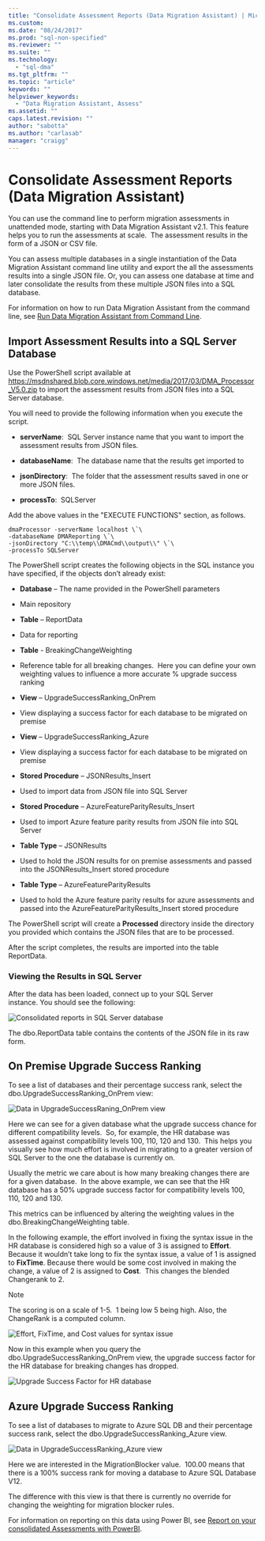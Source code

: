 ```yaml
---
title: "Consolidate Assessment Reports (Data Migration Assistant) | Microsoft Docs"
ms.custom: 
ms.date: "08/24/2017"
ms.prod: "sql-non-specified"
ms.reviewer: ""
ms.suite: ""
ms.technology: 
  - "sql-dma"
ms.tgt_pltfrm: ""
ms.topic: "article"
keywords: ""
helpviewer_keywords: 
  - "Data Migration Assistant, Assess"
ms.assetid: ""
caps.latest.revision: ""
author: "sabotta"
ms.author: "carlasab"
manager: "craigg"
---
```


# Consolidate Assessment Reports (Data Migration Assistant)

You can use the command line to perform migration assessments in unattended mode, starting with Data Migration Assistant v2.1. This feature helps you to run the assessments at scale.  The assessment results in the form of a JSON or CSV file.

You can assess multiple databases in a single instantiation of the Data Migration Assistant command line utility and export the all the assessments results into a single JSON file. Or, you can assess one database at time and later consolidate the results from these multiple JSON files into a SQL database.

For information on how to run Data Migration Assistant from the command line, see [Run Data Migration Assistant from Command Line](../dma/dma-commandline.md). 


## Import Assessment Results into a SQL Server Database

Use the PowerShell script available at https://msdnshared.blob.core.windows.net/media/2017/03/DMA_Processor_V5.0.zip to import the assessment results from JSON files into a SQL Server database.

You will need to provide the following information when you execute the script. 

- **serverName**:  SQL Server instance name that you want to import the assessment results from JSON files.

- **databaseName**:  The database name that the results get imported to

- **jsonDirectory**:  The folder that the assessment results saved in one or more JSON files.

- **processTo**:  SQLServer

Add the above values in the
"EXECUTE FUNCTIONS" section, as follows.

```
dmaProcessor -serverName localhost \`\
-databaseName DMAReporting \`\
-jsonDirectory "C:\\temp\\DMACmd\\output\\" \`\
-processTo SQLServer
```

The PowerShell script creates the following objects in the SQL instance you have specified, if the objects don’t already exist:

- **Database** – The name provided in the PowerShell parameters

 - Main repository

- **Table** – ReportData

 - Data for reporting

- **Table** - BreakingChangeWeighting

 - Reference table for all breaking changes.  Here you can define your own weighting values to influence a more accurate % upgrade success ranking

- **View** – UpgradeSuccessRanking\_OnPrem

 - View displaying a success factor for each database to be migrated on premise

- **View** – UpgradeSuccessRanking\_Azure

 - View displaying a success factor for each database to be migrated on premise

- **Stored Procedure** – JSONResults\_Insert

 - Used to import data from JSON file into SQL Server

- **Stored Procedure** – AzureFeatureParityResults\_Insert

 - Used to import Azure feature parity results from JSON file into SQL Server

- **Table Type** – JSONResults

 - Used to hold the JSON results for on premise assessments and passed into the JSONResults\_Insert stored procedure

- **Table Type** – AzureFeatureParityResults

 - Used to hold the Azure feature parity results for azure assessments and passed into the AzureFeatureParityResults\_Insert stored procedure

The PowerShell script will create a **Processed** directory inside the directory you provided which contains the JSON files that are to be processed.

After the script completes, the results are imported into the table ReportData.

### Viewing the Results in SQL Server

After the data has been loaded, connect up to your SQL Server instance. You should see the following:

![Consolidated reports in SQL Server database](../dma/media/DMAReportingDatabase.png)

The dbo.ReportData table contains the contents of the JSON file in its raw form.

## On Premise Upgrade Success Ranking

To see a list of databases and their percentage success rank, select the dbo.UpgradeSuccessRanking_OnPrem view:

![Data in UpgradeSuccessRaning_OnPrem view](../dma/media/UpgradeSuccessRankingView.png)

Here we can see for a given database what the upgrade success chance for different compatibility levels.  So, for example, the HR database was assessed against compatibility levels 100, 110, 120 and 130.  This helps you visually see how much effort is involved in migrating to a greater version of SQL Server to the one the database is currently on.

Usually the metric we care about is how many breaking changes there are for a given database.  In the above example, we can see that the HR database has a 50% upgrade success factor for compatibility levels 100, 110, 120 and 130.

This metrics can be influenced by altering the weighting values in the dbo.BreakingChangeWeighting table.

In the following example, the effort involved in fixing the syntax issue in the HR database is considered high so a value of 3 is assigned to **Effort**. Because it wouldn’t take long to fix the syntax issue, a value of 1 is assigned to **FixTime**. Because there would be some cost involved in making the change, a value of 2 is assigned to **Cost**.  This changes the blended Changerank to 2.

> [!NOTE]
> The scoring is on a scale of 1-5.  1 being low 5 being high. Also, the ChangeRank is a computed column.

![Effort, FixTime, and Cost values for syntax issue](../dma/media/SyntaxIssueEffort.png)

Now in this example when you query the dbo.UpgradeSuccessRanking_OnPrem view, the upgrade success factor for the HR database for breaking changes has dropped.

![Upgrade Success Factor for HR database](../dma/media/UpgradeSuccessFactor_HR.png)

## Azure Upgrade Success Ranking

To see a list of databases to migrate to Azure SQL DB and their percentage success rank, select the dbo.UpgradeSuccessRanking_Azure view.

![Data in UpgradeSuccessRanking_Azure view](../dma/media/UpgradeSuccessRankingView_Azure.png)

Here we are interested in the MigrationBlocker value.  100.00 means that there is a 100% success rank for moving a database to Azure SQL Database V12.

The difference with this view is that there is currently no override for changing the weighting for migration blocker rules.

For information on reporting on this data using Power BI, see [Report on your consolidated Assessments with PowerBI](../dma/dma-powerbiassesreport.md).


